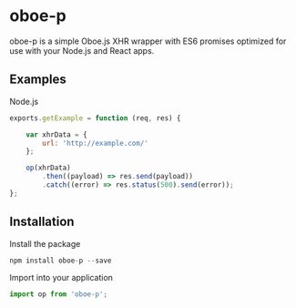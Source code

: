 # oboe-p

oboe-p is a simple Oboe.js XHR wrapper with ES6 promises optimized for use with your Node.js and React apps.

## Examples

Node.js

```js
exports.getExample = function (req, res) {

    var xhrData = {
        url: 'http://example.com/'
    };

    op(xhrData)
        .then((payload) => res.send(payload))
        .catch((error) => res.status(500).send(error));
};
```

## Installation

Install the package
```js
npm install oboe-p --save
```
Import into your application
```js
import op from 'oboe-p';
```

